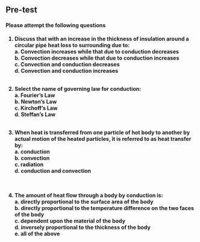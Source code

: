 ## <b> Pre-test
#### Please attempt the following questions

1. Discuss that with an increase in the thickness of insulation around a circular pipe heat loss to surrounding due to: <br>
<b> a.	Convection increases while that due to conduction decreases </b> <br>
b.	Convection decreases while that due to conduction increases <br>
c.	Convection and conduction decreases <br>
d.	Convection and conduction increases<br><br>

2. Select the name of governing law for conduction:<br>
<b> a.	Fourier’s Law </b> <br>
b.	Newton’s Law<br>
c.	Kirchoff’s Law<br>
d.	Steffan’s Law<br><br>

3. When heat is transferred from one particle of hot body to another by actual motion of the heated particles, it is referred to as heat transfer by:<br>
<b> a. conduction </b><br>
b. convection<br>
c. radiation<br>
d. conduction and convection<br><br>
 
4. The amount of heat flow through a body by conduction is:<br>
a. directly proportional to the surface area of the body<br>
b. directly proportional to the temperature difference on the two faces of the body<br>
c. dependent upon the material of the body<br>
d. inversely proportional to the thickness of the body<br>
<b> e. all of the above </b> <br><br>
